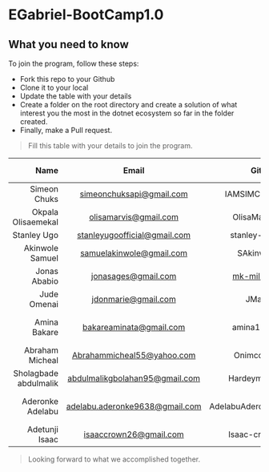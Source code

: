 # EGabriel-BootCamp1.0

## What you need to know
To join the program, follow these steps:
- Fork this repo to your Github
- Clone it to your local
- Update the table with your details
- Create a folder on the root directory and create a solution of what interest you the most in the dotnet ecosystem so far in the folder created.
- Finally, make a Pull request.


> Fill this table with your details to join the program.

| Name                 | Email                 | Github         | What concept would you like to learn   |
|---------------------:|:---------------------:|---------------:|---------------------------------------:|
| Simeon Chuks         |simeonchuksapi@gmail.com | IAMSIMCODE   | Micro Services, Api, Grpc, Dapr, SignalR, Azure |
| Okpala Olisaemekal   |olisamarvis@gmail.com  | OlisaMarvis    | Api, MVC, Signal R, jWT                |
| Stanley Ugo          |stanleyugoofficial@gmail.com   | stanley-ugo | Microservices, gRpc, Reddis etc   |
| Akinwole Samuel      | samuelakinwole@gmail.com| SAkinwole    | API, Microservices, Azure, Testing, Caching etc
| Jonas Ababio         |jonasages@gmail.com    | [mk-milly02](https://github.com/mk-milly02) | Microservices, ASP.NET, Design Patterns   |
| Jude Omenai          |jdonmarie@gmail.com  | JMario1  | gRpc, testing, caching, DDD |
| Amina Bakare         |bakareaminata@gmail.com  | amina12-aj | API, Signal R, JWT, Azure, Docker, MVC, Design patterns gRpc, Unit testing, caching |
| Abraham Micheal	   |Abrahammicheal55@yahoo.com|Onimcodes   | Web API, MVC , Azure, Design patterns |
| Sholagbade abdulmalik|abdulmalikgbolahan95@gmail.com | Hardeymolar | Asp.Net core, Web API, Microservice,Signal R. |
|Aderonke Adelabu	   |adelabu.aderonke9638@gmail.com|AdelabuAderonke| Web API, .NetCore, Angular,Azure, SignalR,JWT,Microservices,gRpc|
|Adetunji Isaac		   |isaaccrown26@gmail.com		  |Isaac-crown    | Web Api, Mvc, Azure, Sql, Testing  |
> Looking forward to what we accomplished together.
